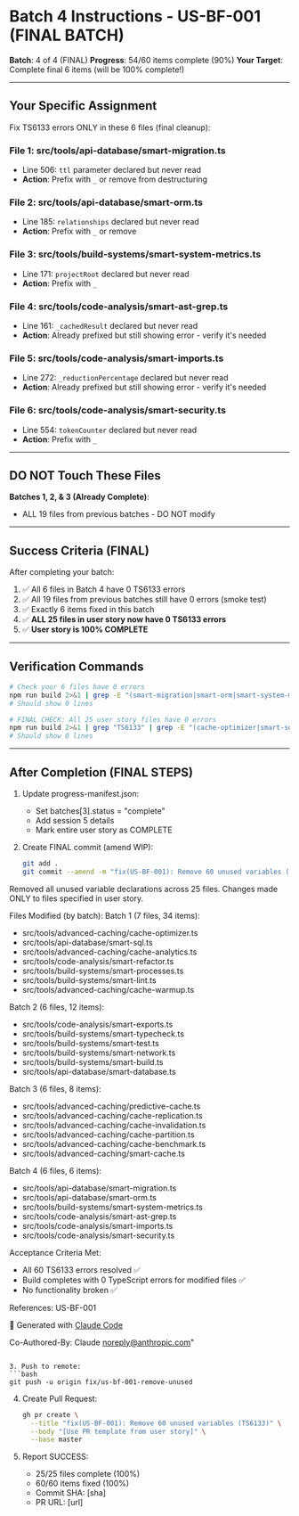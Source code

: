 # Batch 4 Instructions - US-BF-001 (FINAL BATCH)

**Batch**: 4 of 4 (FINAL)
**Progress**: 54/60 items complete (90%)
**Your Target**: Complete final 6 items (will be 100% complete!)

---

## Your Specific Assignment

Fix TS6133 errors ONLY in these 6 files (final cleanup):

### File 1: src/tools/api-database/smart-migration.ts
- Line 506: `ttl` parameter declared but never read
- **Action**: Prefix with `_` or remove from destructuring

### File 2: src/tools/api-database/smart-orm.ts
- Line 185: `relationships` declared but never read
- **Action**: Prefix with `_` or remove

### File 3: src/tools/build-systems/smart-system-metrics.ts
- Line 171: `projectRoot` declared but never read
- **Action**: Prefix with `_`

### File 4: src/tools/code-analysis/smart-ast-grep.ts
- Line 161: `_cachedResult` declared but never read
- **Action**: Already prefixed but still showing error - verify it's needed

### File 5: src/tools/code-analysis/smart-imports.ts
- Line 272: `_reductionPercentage` declared but never read
- **Action**: Already prefixed but still showing error - verify it's needed

### File 6: src/tools/code-analysis/smart-security.ts
- Line 554: `tokenCounter` declared but never read
- **Action**: Prefix with `_`

---

## DO NOT Touch These Files

**Batches 1, 2, & 3 (Already Complete)**:
- ALL 19 files from previous batches - DO NOT modify

---

## Success Criteria (FINAL)

After completing your batch:
1. ✅ All 6 files in Batch 4 have 0 TS6133 errors
2. ✅ All 19 files from previous batches still have 0 errors (smoke test)
3. ✅ Exactly 6 items fixed in this batch
4. ✅ **ALL 25 files in user story now have 0 TS6133 errors**
5. ✅ **User story is 100% COMPLETE**

---

## Verification Commands

```bash
# Check your 6 files have 0 errors
npm run build 2>&1 | grep -E "(smart-migration|smart-orm|smart-system-metrics|smart-ast-grep|smart-imports|smart-security)" | grep "TS6133"
# Should show 0 lines

# FINAL CHECK: All 25 user story files have 0 errors
npm run build 2>&1 | grep "TS6133" | grep -E "(cache-optimizer|smart-sql|cache-analytics|smart-refactor|smart-processes|smart-lint|cache-warmup|smart-exports|smart-typecheck|smart-test|smart-network|smart-build|smart-database|predictive-cache|cache-replication|cache-invalidation|cache-partition|cache-benchmark|smart-cache|smart-migration|smart-orm|smart-system-metrics|smart-ast-grep|smart-imports|smart-security)"
# Should show 0 lines
```

---

## After Completion (FINAL STEPS)

1. Update progress-manifest.json:
   - Set batches[3].status = "complete"
   - Add session 5 details
   - Mark entire user story as COMPLETE

2. Create FINAL commit (amend WIP):
   ```bash
   git add .
   git commit --amend -m "fix(US-BF-001): Remove 60 unused variables (TS6133)

Removed all unused variable declarations across 25 files.
Changes made ONLY to files specified in user story.

Files Modified (by batch):
Batch 1 (7 files, 34 items):
- src/tools/advanced-caching/cache-optimizer.ts
- src/tools/api-database/smart-sql.ts
- src/tools/advanced-caching/cache-analytics.ts
- src/tools/code-analysis/smart-refactor.ts
- src/tools/build-systems/smart-processes.ts
- src/tools/build-systems/smart-lint.ts
- src/tools/advanced-caching/cache-warmup.ts

Batch 2 (6 files, 12 items):
- src/tools/code-analysis/smart-exports.ts
- src/tools/build-systems/smart-typecheck.ts
- src/tools/build-systems/smart-test.ts
- src/tools/build-systems/smart-network.ts
- src/tools/build-systems/smart-build.ts
- src/tools/api-database/smart-database.ts

Batch 3 (6 files, 8 items):
- src/tools/advanced-caching/predictive-cache.ts
- src/tools/advanced-caching/cache-replication.ts
- src/tools/advanced-caching/cache-invalidation.ts
- src/tools/advanced-caching/cache-partition.ts
- src/tools/advanced-caching/cache-benchmark.ts
- src/tools/advanced-caching/smart-cache.ts

Batch 4 (6 files, 6 items):
- src/tools/api-database/smart-migration.ts
- src/tools/api-database/smart-orm.ts
- src/tools/build-systems/smart-system-metrics.ts
- src/tools/code-analysis/smart-ast-grep.ts
- src/tools/code-analysis/smart-imports.ts
- src/tools/code-analysis/smart-security.ts

Acceptance Criteria Met:
- All 60 TS6133 errors resolved ✅
- Build completes with 0 TypeScript errors for modified files ✅
- No functionality broken ✅

References: US-BF-001

🤖 Generated with [Claude Code](https://claude.com/claude-code)

Co-Authored-By: Claude <noreply@anthropic.com>"
   ```

3. Push to remote:
   ```bash
   git push -u origin fix/us-bf-001-remove-unused
   ```

4. Create Pull Request:
   ```bash
   gh pr create \
     --title "fix(US-BF-001): Remove 60 unused variables (TS6133)" \
     --body "[Use PR template from user story]" \
     --base master
   ```

5. Report SUCCESS:
   - 25/25 files complete (100%)
   - 60/60 items fixed (100%)
   - Commit SHA: [sha]
   - PR URL: [url]
